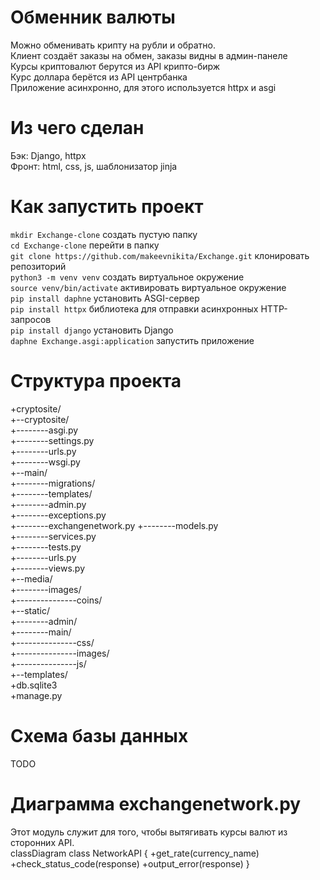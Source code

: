 # Обменник валюты
Можно обменивать крипту на рубли и обратно.  
Клиент создаёт заказы на обмен, заказы видны в админ-панеле  
Курсы криптовалют берутся из API крипто-бирж  
Курс доллара берётся из API центрбанка  
Приложение асинхронно, для этого используется httpx и asgi  
# Из чего сделан
Бэк: Django, httpx  
Фронт: html, css, js, шаблонизатор jinja
# Как запустить проект
```mkdir Exchange-clone``` создать пустую папку  
```cd Exchange-clone``` перейти в папку  
```git clone https://github.com/makeevnikita/Exchange.git``` клонировать репозиторий  
```python3 -m venv venv``` создать виртуальное окружение  
```source venv/bin/activate``` активировать виртуальное окружение  
```pip install daphne``` установить ASGI-сервер  
```pip install httpx``` библиотека для отправки асинхронных HTTP-запросов  
```pip install django``` установить Django  
```daphne Exchange.asgi:application``` запустить приложение  

# Структура проекта  
+cryptosite/  
+--cryptosite/  
+--------asgi.py  
+--------settings.py  
+--------urls.py  
+--------wsgi.py  
+--main/  
+--------migrations/  
+--------templates/    
+--------admin.py  
+--------exceptions.py  
+--------exchangenetwork.py
+--------models.py  
+--------services.py  
+--------tests.py  
+--------urls.py  
+--------views.py  
+--media/  
+--------images/  
+---------------coins/  
+--static/  
+--------admin/  
+--------main/  
+---------------css/  
+---------------images/  
+---------------js/  
+--templates/  
+db.sqlite3  
+manage.py  
# Схема базы данных
TODO
# Диаграмма exchangenetwork.py
Этот модуль служит для того, чтобы вытягивать курсы валют из сторонних API.  
classDiagram
class NetworkAPI {
  +get_rate(currency_name)
  +check_status_code(response)
  +output_error(response)
}
